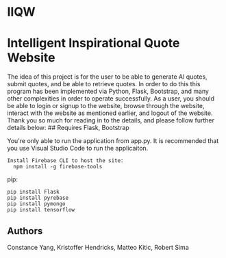 # IIQW
<h1>Intelligent Inspirational Quote Website</h1>


<p>
</p>
The idea of this project is for the user to be able to generate AI quotes, submit quotes, and be able to retrieve quotes.
In order to do this this program has been implemented via Python, Flask, Bootstrap, and many other complexities in order to operate successfully.
As a user, you should be able to login or signup to the website, browse through the website, interact with the website as mentioned earlier, and logout of the website.
Thank you so much for reading in to the details, and please follow further details below:
## Requires
Flask, Bootstrap
<p>
You're only able to run the application from app.py. It is recommended that you use Visual Studio Code to run the applicaiton.  
</p>

```
Install Firebase CLI to host the site:
  npm install -g firebase-tools
```

pip:
```
pip install Flask
pip install pyrebase
pip install pymongo
pip install tensorflow
```
## Authors
Constance Yang, Kristoffer Hendricks, Matteo Kitic, Robert Sima
